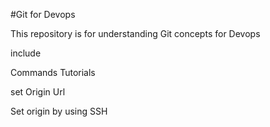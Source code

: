#Git for Devops

This repository is for understanding  Git concepts for Devops

include 

Commands
Tutorials

set Origin Url

Set origin by using SSH
